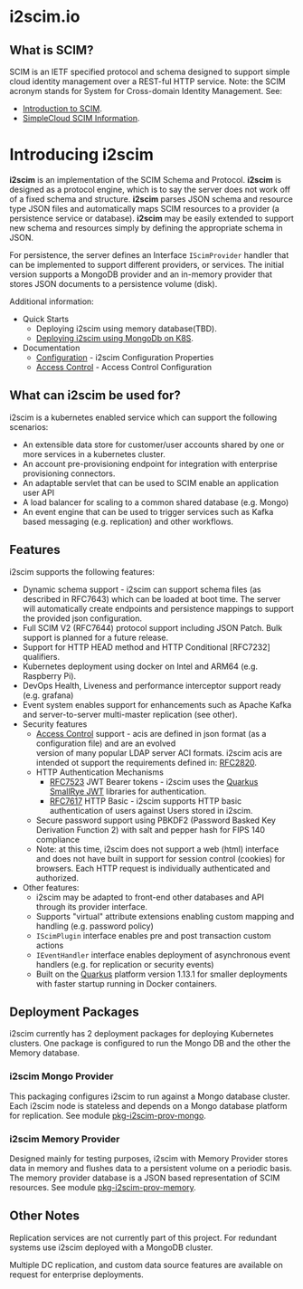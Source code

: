 # i2scim.io

## What is SCIM?

SCIM is an IETF specified protocol and schema designed to support simple cloud identity management over a REST-ful HTTP
service. Note: the SCIM acronym stands for System for Cross-domain Identity Management.
See: 
 * [Introduction to SCIM](Intro-to-SCIM.md).
 * [SimpleCloud SCIM Information](https://simplecloud.info). 

# Introducing **i2scim**

**i2scim** is an implementation of the SCIM Schema  and Protocol. **i2scim** is designed as a protocol engine, which is to say the server 
does not work off of a fixed schema and structure. **i2scim** parses JSON schema and resource type JSON files and automatically
maps SCIM resources to a provider (a persistence service or database). **i2scim** may be easily extended to support new
schema and resources simply by defining the appropriate schema in JSON.

For persistence, the server defines an Interface `IScimProvider` handler that can be implemented to support 
different providers, or services. The initial version supports a MongoDB provider and an in-memory provider that stores 
JSON documents to a persistence volume (disk).

Additional information:

* Quick Starts
    * Deploying i2scim using memory database(TBD).
    * [Deploying i2scim using MongoDb on K8S](pkg-i2scim-prov-mongodb/i2scim-mongo-k8s.md).
* Documentation
    * [Configuration](Configuration.md) - i2scim Configuration Properties
    * [Access Control](AccessControl.md) - Access Control Configuration

## What can i2scim be used for?
i2scim is a kubernetes enabled service which can support the following scenarios:
* An extensible data store for customer/user accounts shared by one or more services in a kubernetes cluster. 
* An account pre-provisioning endpoint for integration with enterprise provisioning connectors.
* An adaptable servlet that can be used to SCIM enable an application user API
* A load balancer for scaling to a common shared database (e.g. Mongo)
* An event engine that can be used to trigger services such as Kafka based messaging (e.g. replication) and other 
  workflows.
  
## Features

i2scim supports the following features:

* Dynamic schema support - i2scim can support schema files (as described in RFC7643) which can be loaded at boot 
  time. The
  server will automatically create endpoints and persistence mappings to support the provided json configuration.
* Full SCIM V2 (RFC7644) protocol support including JSON Patch. Bulk support is planned for a future release.
* Support for HTTP HEAD method and HTTP Conditional [RFC7232] qualifiers.
* Kubernetes deployment using docker on Intel and ARM64 (e.g. Raspberry Pi).
* DevOps Health, Liveness and performance interceptor support ready (e.g. grafana)
* Event system enables support for enhancements such as Apache Kafka and server-to-server multi-master replication (see
  other).
* Security features
    * [Access Control](AccessControl.md) support - acis are defined in json format (as a configuration file) and are an evolved  
      version of many popular LDAP server ACI formats. i2scim acis are intended ot support the requirements defined in:
      [RFC2820](https://datatracker.ietf.org/doc/rfc2820/).
    * HTTP Authentication Mechanisms
        * [RFC7523](https://tools.ietf.org/html/rfc7523) JWT Bearer tokens - i2scim uses
          the [Quarkus SmallRye JWT](https://quarkus.io/guides/security-jwt) libraries for authentication.
        * [RFC7617](https://tools.ietf.org/html/rfc7617) HTTP Basic - i2scim supports HTTP basic authentication of users
          against Users stored in i2scim.
    * Secure password support using PBKDF2 (Password Basked Key Derivation Function 2) with salt and pepper hash for
      FIPS 140 compliance
    * Note: at this time, i2scim does not support a web (html) interface and does not have built in support for 
      session control (cookies) for browsers. Each HTTP request is individually authenticated and authorized.
* Other features:
    * i2scim may be adapted to front-end other databases and API through its provider interface.
    * Supports "virtual" attribute extensions enabling custom mapping and handling (e.g. password policy)
    * `IScimPlugin` interface enables pre and post transaction custom actions
    * `IEventHandler` interface enables deployment of asynchronous event handlers (e.g. for replication or security
      events)
    * Built on the [Quarkus](https://quarkus.io) platform version 1.13.1 for smaller deployments with faster startup
      running in Docker containers.

## Deployment Packages

i2scim currently has 2 deployment packages for deploying Kubernetes clusters. One package is
configured to run the Mongo DB and the other the Memory database.

### i2scim Mongo Provider

This packaging configures i2scim to run against a Mongo database cluster. Each i2scim node is stateless and depends on a
Mongo database platform for replication. See module [pkg-i2scim-prov-mongo](pkg-i2scim-prov-mongodb).

### i2scim Memory Provider

Designed mainly for testing purposes, i2scim with Memory Provider stores data in memory and flushes data to a persistent
volume on a periodic basis. The memory provider database is a JSON based representation of SCIM resources. See
module [pkg-i2scim-prov-memory](pkg-i2scim-prov-memory).

## Other Notes

Replication services are not currently part of this project. For redundant systems use i2scim deployed with a 
MongoDB cluster.

Multiple DC replication, and custom data source features are available on request for enterprise deployments.
